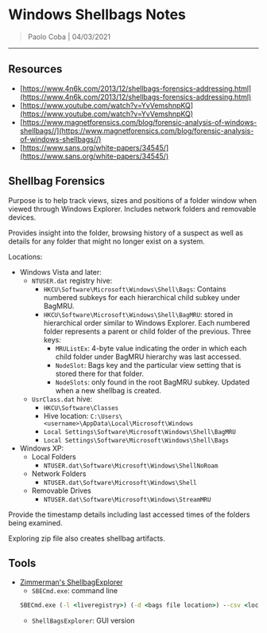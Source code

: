 # Windows Shellbags Notes

> Paolo Coba | 04/03/2021

-------------------------------------------

## Resources
* [https://www.4n6k.com/2013/12/shellbags-forensics-addressing.html](https://www.4n6k.com/2013/12/shellbags-forensics-addressing.html)
* [https://www.youtube.com/watch?v=YvVemshnpKQ](https://www.youtube.com/watch?v=YvVemshnpKQ)
* [https://www.magnetforensics.com/blog/forensic-analysis-of-windows-shellbags//](https://www.magnetforensics.com/blog/forensic-analysis-of-windows-shellbags//)
* [https://www.sans.org/white-papers/34545/](https://www.sans.org/white-papers/34545/)

## Shellbag Forensics
Purpose is to help track views, sizes and positions of a folder window when viewed through Windows Explorer. Includes network folders and removable devices.

Provides insight into the folder, browsing history of a suspect as well as details for any folder that might no longer exist on a system.

Locations:
* Windows Vista and later:
    * `NTUSER.dat` registry hive:
        * `HKCU\Software\Microsoft\Windows\Shell\Bags`: Contains numbered subkeys for each hierarchical child subkey under BagMRU.
        * `HKCU\Software\Microsoft\Windows\Shell\BagMRU`: stored in hierarchical order similar to Windows Explorer. Each numbered folder represents a parent or child folder of the previous. Three keys:
            * `MRUListEx`: 4-byte value indicating the order in which each child folder under BagMRU hierarchy was last accessed.
            * `NodeSlot`: Bags key and the particular view setting that is stored there for that folder.
            * `NodeSlots`: only found in the root BagMRU subkey. Updated when a new shellbag is created.
    * `UsrClass.dat` hive:
        * `HKCU\Software\Classes`
        * Hive location: `C:\Users\<username>\AppData\Local\Microsoft\Windows`
        * `Local Settings\Software\Microsoft\Windows\Shell\BagMRU`
        * `Local Settings\Software\Microsoft\Windows\Shell\Bags`
* Windows XP:
    * Local Folders
        * `NTUSER.dat\Software\Microsoft\Windows\ShellNoRoam`
    * Network Folders
        * `NTUSER.dat\Software\Microsoft\Windows\Shell`
    * Removable Drives
        * `NTUSER.dat\Software\Microsoft\Windows\StreamMRU`

Provide the timestamp details including last accessed times of the folders being examined.

Exploring zip file also creates shellbag artifacts.

## Tools
* [Zimmerman's ShellbagExplorer](https://ericzimmerman.github.io/#!index.md)
    * `SBECmd.exe`: command line
    ```cmd
    SBECmd.exe (-l <liveregistry>) (-d <bags file location>) --csv <location>
    ```
    * `ShellBagsExplorer`: GUI version
